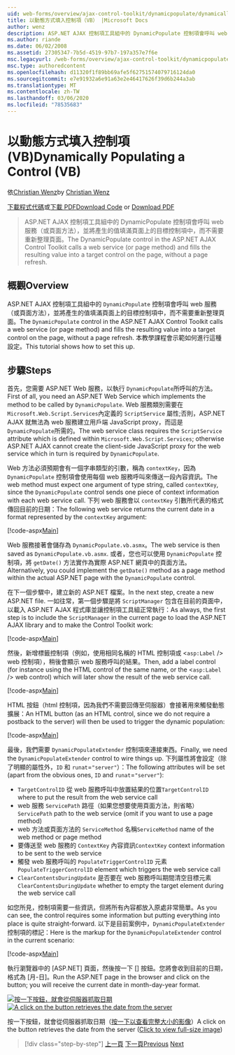 ```yaml
---
uid: web-forms/overview/ajax-control-toolkit/dynamicpopulate/dynamically-populating-a-control-vb
title: 以動態方式填入控制項（VB） |Microsoft Docs
author: wenz
description: ASP.NET AJAX 控制項工具組中的 DynamicPopulate 控制項會呼叫 web 服務（或頁面方法），並將產生的值填滿至 t ... 的目標控制項
ms.author: riande
ms.date: 06/02/2008
ms.assetid: 27305347-7b5d-4519-97b7-197a357e7f6e
msc.legacyurl: /web-forms/overview/ajax-control-toolkit/dynamicpopulate/dynamically-populating-a-control-vb
msc.type: authoredcontent
ms.openlocfilehash: d11320f1f89bb69afe5f62751574079716124da0
ms.sourcegitcommit: e7e91932a6e91a63e2e46417626f39d6b244a3ab
ms.translationtype: MT
ms.contentlocale: zh-TW
ms.lasthandoff: 03/06/2020
ms.locfileid: "78535683"
---
```

# <a name="dynamically-populating-a-control-vb"></a><span data-ttu-id="3c52d-103">以動態方式填入控制項 (VB)</span><span class="sxs-lookup"><span data-stu-id="3c52d-103">Dynamically Populating a Control (VB)</span></span>

<span data-ttu-id="3c52d-104">依[Christian Wenz](https://github.com/wenz)</span><span class="sxs-lookup"><span data-stu-id="3c52d-104">by [Christian Wenz](https://github.com/wenz)</span></span>

<span data-ttu-id="3c52d-105">[下載程式代碼](https://download.microsoft.com/download/d/8/f/d8f2f6f9-1b7c-46ad-9252-e1fc81bdea3e/dynamicpopulate0.vb.zip)或[下載 PDF](https://download.microsoft.com/download/b/6/a/b6ae89ee-df69-4c87-9bfb-ad1eb2b23373/dynamicpopulate0VB.pdf)</span><span class="sxs-lookup"><span data-stu-id="3c52d-105">[Download Code](https://download.microsoft.com/download/d/8/f/d8f2f6f9-1b7c-46ad-9252-e1fc81bdea3e/dynamicpopulate0.vb.zip) or [Download PDF](https://download.microsoft.com/download/b/6/a/b6ae89ee-df69-4c87-9bfb-ad1eb2b23373/dynamicpopulate0VB.pdf)</span></span>

> <span data-ttu-id="3c52d-106">ASP.NET AJAX 控制項工具組中的 DynamicPopulate 控制項會呼叫 web 服務（或頁面方法），並將產生的值填滿頁面上的目標控制項中，而不需要重新整理頁面。</span><span class="sxs-lookup"><span data-stu-id="3c52d-106">The DynamicPopulate control in the ASP.NET AJAX Control Toolkit calls a web service (or page method) and fills the resulting value into a target control on the page, without a page refresh.</span></span>

## <a name="overview"></a><span data-ttu-id="3c52d-107">概觀</span><span class="sxs-lookup"><span data-stu-id="3c52d-107">Overview</span></span>

<span data-ttu-id="3c52d-108">ASP.NET AJAX 控制項工具組中的 `DynamicPopulate` 控制項會呼叫 web 服務（或頁面方法），並將產生的值填滿頁面上的目標控制項中，而不需要重新整理頁面。</span><span class="sxs-lookup"><span data-stu-id="3c52d-108">The `DynamicPopulate` control in the ASP.NET AJAX Control Toolkit calls a web service (or page method) and fills the resulting value into a target control on the page, without a page refresh.</span></span> <span data-ttu-id="3c52d-109">本教學課程會示範如何進行這種設定。</span><span class="sxs-lookup"><span data-stu-id="3c52d-109">This tutorial shows how to set this up.</span></span>

## <a name="steps"></a><span data-ttu-id="3c52d-110">步驟</span><span class="sxs-lookup"><span data-stu-id="3c52d-110">Steps</span></span>

<span data-ttu-id="3c52d-111">首先，您需要 ASP.NET Web 服務，以執行 `DynamicPopulate`所呼叫的方法。</span><span class="sxs-lookup"><span data-stu-id="3c52d-111">First of all, you need an ASP.NET Web Service which implements the method to be called by `DynamicPopulate`.</span></span> <span data-ttu-id="3c52d-112">Web 服務類別需要在 `Microsoft.Web.Script.Services`內定義的 `ScriptService` 屬性;否則，ASP.NET AJAX 就無法為 web 服務建立用戶端 JavaScript proxy，而這是 `DynamicPopulate`所需的。</span><span class="sxs-lookup"><span data-stu-id="3c52d-112">The web service class requires the `ScriptService` attribute which is defined within `Microsoft.Web.Script.Services`; otherwise ASP.NET AJAX cannot create the client-side JavaScript proxy for the web service which in turn is required by `DynamicPopulate`.</span></span>

<span data-ttu-id="3c52d-113">Web 方法必須預期會有一個字串類型的引數，稱為 `contextKey`，因為 `DynamicPopulate` 控制項會使用每個 web 服務呼叫來傳送一段內容資訊。</span><span class="sxs-lookup"><span data-stu-id="3c52d-113">The web method must expect one argument of type string, called `contextKey`, since the `DynamicPopulate` control sends one piece of context information with each web service call.</span></span> <span data-ttu-id="3c52d-114">下列 web 服務會以 `contextKey` 引數所代表的格式傳回目前的日期：</span><span class="sxs-lookup"><span data-stu-id="3c52d-114">The following web service returns the current date in a format represented by the `contextKey` argument:</span></span>

[!code-aspx[Main](dynamically-populating-a-control-vb/samples/sample1.aspx)]

<span data-ttu-id="3c52d-115">Web 服務接著會儲存為 `DynamicPopulate.vb.asmx`。</span><span class="sxs-lookup"><span data-stu-id="3c52d-115">The web service is then saved as `DynamicPopulate.vb.asmx`.</span></span> <span data-ttu-id="3c52d-116">或者，您也可以使用 `DynamicPopulate` 控制項，將 `getDate()` 方法實作為實際 ASP.NET 網頁中的頁面方法。</span><span class="sxs-lookup"><span data-stu-id="3c52d-116">Alternatively, you could implement the `getDate()` method as a page method within the actual ASP.NET page with the `DynamicPopulate` control.</span></span>

<span data-ttu-id="3c52d-117">在下一個步驟中，建立新的 ASP.NET 檔案。</span><span class="sxs-lookup"><span data-stu-id="3c52d-117">In the next step, create a new ASP.NET file.</span></span> <span data-ttu-id="3c52d-118">一如往常，第一個步驟是將 `ScriptManager` 包含在目前的頁面中，以載入 ASP.NET AJAX 程式庫並讓控制項工具組正常執行：</span><span class="sxs-lookup"><span data-stu-id="3c52d-118">As always, the first step is to include the `ScriptManager` in the current page to load the ASP.NET AJAX library and to make the Control Toolkit work:</span></span>

[!code-aspx[Main](dynamically-populating-a-control-vb/samples/sample2.aspx)]

<span data-ttu-id="3c52d-119">然後，新增標籤控制項（例如，使用相同名稱的 HTML 控制項或 &lt;`asp:Label` /&gt; web 控制項），稍後會顯示 web 服務呼叫的結果。</span><span class="sxs-lookup"><span data-stu-id="3c52d-119">Then, add a label control (for instance using the HTML control of the same name, or the &lt;`asp:Label` /&gt; web control) which will later show the result of the web service call.</span></span>

[!code-aspx[Main](dynamically-populating-a-control-vb/samples/sample3.aspx)]

<span data-ttu-id="3c52d-120">HTML 按鈕（html 控制項，因為我們不需要回傳至伺服器）會接著用來觸發動態擴展：</span><span class="sxs-lookup"><span data-stu-id="3c52d-120">An HTML button (as an HTML control, since we do not require a postback to the server) will then be used to trigger the dynamic population:</span></span>

[!code-aspx[Main](dynamically-populating-a-control-vb/samples/sample4.aspx)]

<span data-ttu-id="3c52d-121">最後，我們需要 `DynamicPopulateExtender` 控制項來連接東西。</span><span class="sxs-lookup"><span data-stu-id="3c52d-121">Finally, we need the `DynamicPopulateExtender` control to wire things up.</span></span> <span data-ttu-id="3c52d-122">下列屬性將會設定（除了明顯的屬性外，`ID` 和 `runat`=`"server"`）：</span><span class="sxs-lookup"><span data-stu-id="3c52d-122">The following attributes will be set (apart from the obvious ones, `ID` and `runat`=`"server"`):</span></span>

- <span data-ttu-id="3c52d-123">`TargetControlID` 從 web 服務呼叫中放置結果的位置</span><span class="sxs-lookup"><span data-stu-id="3c52d-123">`TargetControlID` where to put the result from the web service call</span></span>
- <span data-ttu-id="3c52d-124">web 服務 `ServicePath` 路徑（如果您想要使用頁面方法，則省略）</span><span class="sxs-lookup"><span data-stu-id="3c52d-124">`ServicePath` path to the web service (omit if you want to use a page method)</span></span>
- <span data-ttu-id="3c52d-125">web 方法或頁面方法的 `ServiceMethod` 名稱</span><span class="sxs-lookup"><span data-stu-id="3c52d-125">`ServiceMethod` name of the web method or page method</span></span>
- <span data-ttu-id="3c52d-126">要傳送至 web 服務的 `ContextKey` 內容資訊</span><span class="sxs-lookup"><span data-stu-id="3c52d-126">`ContextKey` context information to be sent to the web service</span></span>
- <span data-ttu-id="3c52d-127">觸發 web 服務呼叫的 `PopulateTriggerControlID` 元素</span><span class="sxs-lookup"><span data-stu-id="3c52d-127">`PopulateTriggerControlID` element which triggers the web service call</span></span>
- <span data-ttu-id="3c52d-128">`ClearContentsDuringUpdate` 是否要在 web 服務呼叫期間清空目標元素</span><span class="sxs-lookup"><span data-stu-id="3c52d-128">`ClearContentsDuringUpdate` whether to empty the target element during the web service call</span></span>

<span data-ttu-id="3c52d-129">如您所見，控制項需要一些資訊，但將所有內容都放入原處非常簡單。</span><span class="sxs-lookup"><span data-stu-id="3c52d-129">As you can see, the control requires some information but putting everything into place is quite straight-forward.</span></span> <span data-ttu-id="3c52d-130">以下是目前案例中，`DynamicPopulateExtender` 控制項的標記：</span><span class="sxs-lookup"><span data-stu-id="3c52d-130">Here is the markup for the `DynamicPopulateExtender` control in the current scenario:</span></span>

[!code-aspx[Main](dynamically-populating-a-control-vb/samples/sample5.aspx)]

<span data-ttu-id="3c52d-131">執行瀏覽器中的 [ASP.NET] 頁面，然後按一下 [] 按鈕。您將會收到目前的日期，格式為 [月-日]。</span><span class="sxs-lookup"><span data-stu-id="3c52d-131">Run the ASP.NET page in the browser and click on the button; you will receive the current date in month-day-year format.</span></span>

<span data-ttu-id="3c52d-132">[![按一下按鈕，就會從伺服器抓取日期](dynamically-populating-a-control-vb/_static/image2.png)](dynamically-populating-a-control-vb/_static/image1.png)</span><span class="sxs-lookup"><span data-stu-id="3c52d-132">[![A click on the button retrieves the date from the server](dynamically-populating-a-control-vb/_static/image2.png)](dynamically-populating-a-control-vb/_static/image1.png)</span></span>

<span data-ttu-id="3c52d-133">按一下按鈕，就會從伺服器抓取日期（[按一下以查看完整大小的影像](dynamically-populating-a-control-vb/_static/image3.png)）</span><span class="sxs-lookup"><span data-stu-id="3c52d-133">A click on the button retrieves the date from the server ([Click to view full-size image](dynamically-populating-a-control-vb/_static/image3.png))</span></span>

> [!div class="step-by-step"]
> <span data-ttu-id="3c52d-134">[上一頁](using-dynamicpopulate-with-a-user-control-and-javascript-cs.md)
> [下一頁](dynamically-populating-a-control-using-javascript-code-vb.md)</span><span class="sxs-lookup"><span data-stu-id="3c52d-134">[Previous](using-dynamicpopulate-with-a-user-control-and-javascript-cs.md)
[Next](dynamically-populating-a-control-using-javascript-code-vb.md)</span></span>
